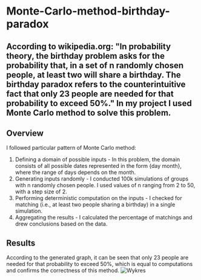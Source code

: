 # Monte-Carlo-method-birthday-paradox

## According to wikipedia.org: "In probability theory, the birthday problem asks for the probability that, in a set of n randomly chosen people, at least two will share a birthday. The birthday paradox refers to the counterintuitive fact that only 23 people are needed for that probability to exceed 50%." In my project I used Monte Carlo method to solve this problem.

## Overview
I followed particular pattern of Monte Carlo method:
1. Defining a domain of possible inputs - In this problem, the domain consists of all possible dates represented in the form {day month}, where the range of days depends on the month. 
2. Generating inputs randomly - I conducted 100k simulations of groups with n randomly chosen people. I used values of n ranging from 2 to 50, with a step size of 2.
3. Performing deterministic computation on the inputs - I checked for matching (i.e., at least two people sharing a birthday) in a single simulation.
4. Aggregating the results - I calculated the percentage of matchings and drew conclusions based on the data.

## Results
According to the generated graph, it can be seen that only 23 people are needed for that probability to exceed 50%, which is equal to computations and confirms the correctness of this method.
![Wykres](https://github.com/01Cramer/Monte-Carlo-Method-Birthday-Paradox/assets/115926987/4e10010f-8221-463d-8c6d-527650aa1758)











